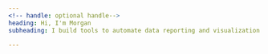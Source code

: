 ```yaml
---
<!-- handle: optional handle-->
heading: Hi, I'm Morgan
subheading: I build tools to automate data reporting and visualization.
        
---
```


